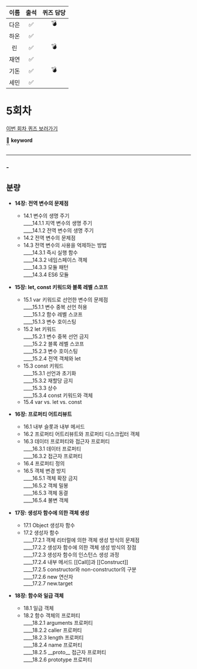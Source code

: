 |이름|출석|퀴즈 담당|
|:--:|:--:|:--:|
|다은|✅|💣|
|하온|✅||
|린|✅|💣|
|재연|✅||
|기돈|✅|💣|
|세민|✅||

# 5회차
<a href="https://github.com/ooheunda/how-to-enjoy/issues/5">이번 회차 퀴즈 보러가기</a>  

📌 **keyword**  
    **``**
<hr>

### - 
  

## 분량

- **14장: 전역 변수의 문제점**
  - 14.1 변수의 생명 주기  
    ____14.1.1 지역 변수의 생명 주기  
    ____14.1.2 전역 변수의 생명 주기  
  - 14.2 전역 변수의 문제점
  - 14.3 전역 변수의 사용을 억제하는 방법  
    ____14.3.1 즉시 실행 함수  
    ____14.3.2 네임스페이스 객체  
    ____14.3.3 모듈 패턴  
    ____14.3.4 ES6 모듈  

- **15장: let, const 키워드와 블록 레벨 스코프**
  - 15.1 var 키워드로 선언한 변수의 문제점  
    ____15.1.1 변수 중복 선언 허용  
    ____15.1.2 함수 레벨 스코프  
    ____15.1.3 변수 호이스팅  
  - 15.2 let 키워드  
    ____15.2.1 변수 중복 선언 금지  
    ____15.2.2 블록 레벨 스코프  
    ____15.2.3 변수 호이스팅  
    ____15.2.4 전역 객체와 let  
  - 15.3 const 키워드  
    ____15.3.1 선언과 초기화  
    ____15.3.2 재할당 금지  
    ____15.3.3 상수  
    ____15.3.4 const 키워드와 객체  
  - 15.4 var vs. let vs. const

- **16장: 프로퍼티 어트리뷰트**
  - 16.1 내부 슬롯과 내부 메서드
  - 16.2 프로퍼티 어트리뷰트와 프로퍼티 디스크립터 객체
  - 16.3 데이터 프로퍼티와 접근자 프로퍼티  
    ____16.3.1 데이터 프로퍼티  
    ____16.3.2 접근자 프로퍼티  
  - 16.4 프로퍼티 정의
  - 16.5 객체 변경 방지  
    ____16.5.1 객체 확장 금지  
    ____16.5.2 객체 밀봉  
    ____16.5.3 객체 동결  
    ____16.5.4 불변 객체  

- **17장: 생성자 함수에 의한 객체 생성**
  - 17.1 Object 생성자 함수
  - 17.2 생성자 함수  
    ____17.2.1 객체 리터럴에 의한 객체 생성 방식의 문제점  
    ____17.2.2 생성자 함수에 의한 객체 생성 방식의 장점  
    ____17.2.3 생성자 함수의 인스턴스 생성 과정  
    ____17.2.4 내부 메서드 [[Call]]과 [[Construct]]  
    ____17.2.5 constructor와 non-constructor의 구분  
    ____17.2.6 new 연산자  
    ____17.2.7 new.target  

- **18장: 함수와 일급 객체**
  - 18.1 일급 객체
  - 18.2 함수 객체의 프로퍼티  
    ____18.2.1 arguments 프로퍼티  
    ____18.2.2 caller 프로퍼티  
    ____18.2.3 length 프로퍼티  
    ____18.2.4 name 프로퍼티  
    ____18.2.5 \_\_proto\_\_ 접근자 프로퍼티  
    ____18.2.6 prototype 프로퍼티

      
